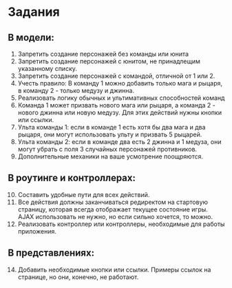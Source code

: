 # Задания

## В модели:

1) Запретить создание персонажей без команды или юнита
2) Запретить создание персонажей с юнитом, не принадлещим указанному списку.
3) Запретить создание персонажей с командой, отличной от 1 или 2.
4) Учесть правило: В команду 1 можно добавить только мага и рыцаря, в команду 2 - только медузу и джинна.
5) Реализовать логику обычных и ультимативных способностей команд
6) Команда 1 может призвать нового мага или рыцаря, а команда 2 - нового джинна или новую медузу. Для этих действий нужны кнопки или ссылки.
7) Ульта команды 1: если в команде 1 есть хотя бы два мага и два рыцаря, они могут использовать ульту и призвать 5 рыцарей.
8) Ульта команды 2: если в команде два есть 2 джинна и 1 медуза, они могут убрать с поля 3 случайных персонажей противников.
9) Дополнительные механики на ваше усмотрение поощряются.

## В роутинге и контроллерах:

10) Составить удобные пути для всех действий.
12) Вcе действия должны заканчиваться редиректом на стартовую страницу, которая всегда отображает текущее состояние игры. AJAX использовать не нужно, но если сильно хочется, то можно.
13) Реализовать контроллер или контроллеры, необходимые для работы приложения.

## В представлениях:
14) Добавить необходимые кнопки или ссылки. Примеры ссылок на странице, но они, конечно, не работают.